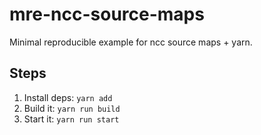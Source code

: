 # mre-ncc-source-maps

Minimal reproducible example for ncc source maps + yarn.

## Steps

1. Install deps: `yarn add`
1. Build it: `yarn run build`
1. Start it: `yarn run start`

